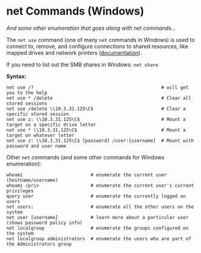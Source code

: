 # net Commands (Windows)

*And some other enumeration that goes along with net commands...*

The `net use` command (one of many `net` commands in Windows) is used to connect to, remove, and configure connections to shared resources, like mapped drives and network printers ([documentation](https://learn.microsoft.com/en-us/previous-versions/windows/it-pro/windows-server-2012-r2-and-2012/gg651155(v=ws.11))). 

If you need to list out the SMB shares in Windows: `net share`

**Syntax:**

```
net use /?                                               # will get you to the help 
net use * /delete                                        # Clear all stored sessions
net use /delete \\10.3.31.125\C$                         # Clear a specific stored session
net use z: \\10.3.31.125\C$                              # Mount a target on a specific drive letter
net use * \\10.3.31.125\C$                               # Mount a target on whatever letter
net use z: \\10.3.31.125\C$ [password] /user:[username]  # Mount with password and user name
```

Other `net` commands (and some other commands for Windows enumeration): 

```
whoami                         # enumerate the current user (hostname/username)
whoami /priv                   # enumerate the current user's current privileges
query user                     # enumerate the currently logged on users
net users:                     # enumerate all the other users on the system
net user [username]            # learn more about a particular user (shows password policy info)
net localgroup                 # enumerate the groups configured on the system
net localgroup administrators  # enumerate the users who are part of the Administrators group
```

